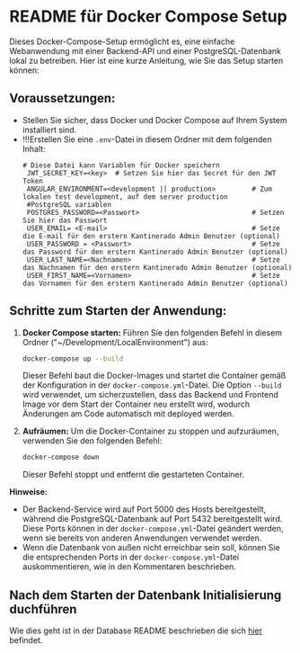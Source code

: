# README für Docker Compose Setup

Dieses Docker-Compose-Setup ermöglicht es, eine einfache Webanwendung mit einer Backend-API und einer PostgreSQL-Datenbank lokal zu betreiben. Hier ist eine kurze Anleitung, wie Sie das Setup starten können:

## Voraussetzungen:

- Stellen Sie sicher, dass Docker und Docker Compose auf Ihrem System installiert sind.  
- !!!Erstellen Sie eine `.env`-Datei in diesem Ordner mit dem folgenden Inhalt:
   ```text
   # Diese Datei kann Variablen für Docker speichern  
    JWT_SECRET_KEY=<key>  # Setzen Sie hier das Secret für den JWT Token
    ANGULAR_ENVIRONMENT=<development || production>         # Zum lokalen test development, auf dem server production
    #PostgreSQL variablen
    POSTGRES_PASSWORD=<Passwort>                            # Setzen Sie hier das Passwort 
    USER_EMAIL= <E-mail>                                    # Setze die E-mail für den erstern Kantinerado Admin Benutzer (optional)
    USER_PASSWORD = <Passwort>                              # Setze das Password für den erstern Kantinerado Admin Benutzer (optional)
    USER_LAST_NAME=<Nachnamen>                              # Setze das Nachnamen für den erstern Kantinerado Admin Benutzer (optional)
    USER_FIRST_NAME=<Vornamen>                              # Setze das Vornamen für den erstern Kantinerado Admin Benutzer (optional)
   
   ```

## Schritte zum Starten der Anwendung: 

1. **Docker Compose starten:**
    Führen Sie den folgenden Befehl in diesem Ordner ("~/Development/LocalEnvironment") aus:
    ```bash
    docker-compose up --build
    ```
    Dieser Befehl baut die Docker-Images und startet die Container gemäß der Konfiguration in der `docker-compose.yml`-Datei. Die Option `--build` wird verwendet, um sicherzustellen, dass das Backend und Frontend Image vor dem Start der Container neu erstellt wird, wodurch Änderungen am Code automatisch mit deployed werden.

2. **Aufräumen:**
    Um die Docker-Container zu stoppen und aufzuräumen, verwenden Sie den folgenden Befehl:
    ```bash
    docker-compose down
    ```
    Dieser Befehl stoppt und entfernt die gestarteten Container.

**Hinweise:**
- Der Backend-Service wird auf Port 5000 des Hosts bereitgestellt, während die PostgreSQL-Datenbank auf Port 5432 bereitgestellt wird. Diese Ports können in der `docker-compose.yml`-Datei geändert werden, wenn sie bereits von anderen Anwendungen verwendet werden.
- Wenn die Datenbank von außen nicht erreichbar sein soll, können Sie die entsprechenden Ports in der `docker-compose.yml`-Datei auskommentieren, wie in den Kommentaren beschrieben.


## Nach dem Starten der Datenbank Initialisierung duchführen
Wie dies geht ist in der Database README beschrieben die sich [hier](../../Web-App/Database/README.md) befindet.
